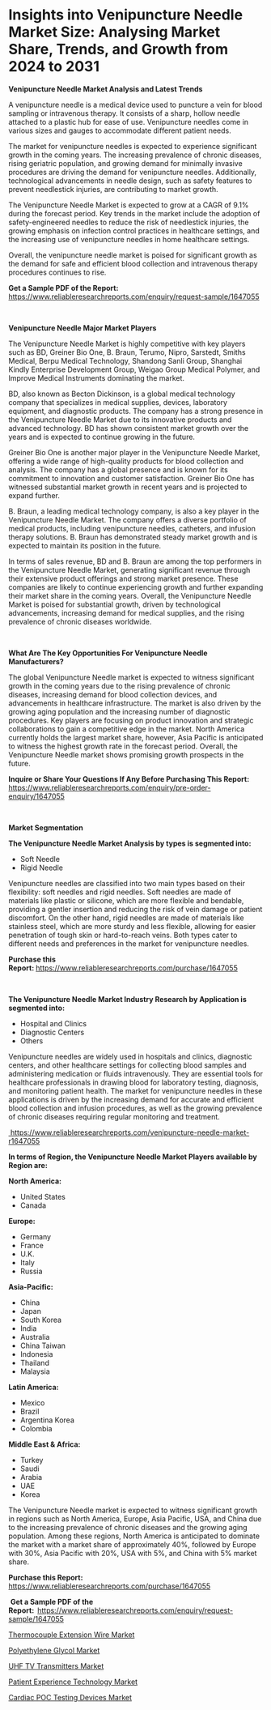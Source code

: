 <p><h1>Insights into Venipuncture Needle Market Size: Analysing Market Share, Trends, and Growth from 2024 to 2031</h1></p><p><strong>Venipuncture Needle Market Analysis and Latest Trends</strong></p>
<p><p>A venipuncture needle is a medical device used to puncture a vein for blood sampling or intravenous therapy. It consists of a sharp, hollow needle attached to a plastic hub for ease of use. Venipuncture needles come in various sizes and gauges to accommodate different patient needs.</p><p>The market for venipuncture needles is expected to experience significant growth in the coming years. The increasing prevalence of chronic diseases, rising geriatric population, and growing demand for minimally invasive procedures are driving the demand for venipuncture needles. Additionally, technological advancements in needle design, such as safety features to prevent needlestick injuries, are contributing to market growth.</p><p>The Venipuncture Needle Market is expected to grow at a CAGR of 9.1% during the forecast period. Key trends in the market include the adoption of safety-engineered needles to reduce the risk of needlestick injuries, the growing emphasis on infection control practices in healthcare settings, and the increasing use of venipuncture needles in home healthcare settings.</p><p>Overall, the venipuncture needle market is poised for significant growth as the demand for safe and efficient blood collection and intravenous therapy procedures continues to rise.</p></p>
<p><strong>Get a Sample PDF of the Report:&nbsp;</strong> <a href="https://www.reliableresearchreports.com/enquiry/request-sample/1647055">https://www.reliableresearchreports.com/enquiry/request-sample/1647055</a></p>
<p>&nbsp;</p>
<p><strong>Venipuncture Needle Major Market Players</strong></p>
<p><p>The Venipuncture Needle Market is highly competitive with key players such as BD, Greiner Bio One, B. Braun, Terumo, Nipro, Sarstedt, Smiths Medical, Berpu Medical Technology, Shandong Sanli Group, Shanghai Kindly Enterprise Development Group, Weigao Group Medical Polymer, and Improve Medical Instruments dominating the market.</p><p>BD, also known as Becton Dickinson, is a global medical technology company that specializes in medical supplies, devices, laboratory equipment, and diagnostic products. The company has a strong presence in the Venipuncture Needle Market due to its innovative products and advanced technology. BD has shown consistent market growth over the years and is expected to continue growing in the future.</p><p>Greiner Bio One is another major player in the Venipuncture Needle Market, offering a wide range of high-quality products for blood collection and analysis. The company has a global presence and is known for its commitment to innovation and customer satisfaction. Greiner Bio One has witnessed substantial market growth in recent years and is projected to expand further.</p><p>B. Braun, a leading medical technology company, is also a key player in the Venipuncture Needle Market. The company offers a diverse portfolio of medical products, including venipuncture needles, catheters, and infusion therapy solutions. B. Braun has demonstrated steady market growth and is expected to maintain its position in the future.</p><p>In terms of sales revenue, BD and B. Braun are among the top performers in the Venipuncture Needle Market, generating significant revenue through their extensive product offerings and strong market presence. These companies are likely to continue experiencing growth and further expanding their market share in the coming years. Overall, the Venipuncture Needle Market is poised for substantial growth, driven by technological advancements, increasing demand for medical supplies, and the rising prevalence of chronic diseases worldwide.</p></p>
<p>&nbsp;</p>
<p><strong>What Are The Key Opportunities For Venipuncture Needle Manufacturers?</strong></p>
<p><p>The global Venipuncture Needle market is expected to witness significant growth in the coming years due to the rising prevalence of chronic diseases, increasing demand for blood collection devices, and advancements in healthcare infrastructure. The market is also driven by the growing aging population and the increasing number of diagnostic procedures. Key players are focusing on product innovation and strategic collaborations to gain a competitive edge in the market. North America currently holds the largest market share, however, Asia Pacific is anticipated to witness the highest growth rate in the forecast period. Overall, the Venipuncture Needle market shows promising growth prospects in the future.</p></p>
<p><strong>Inquire or Share Your Questions If Any Before Purchasing This Report:</strong> <a href="https://www.reliableresearchreports.com/enquiry/pre-order-enquiry/1647055">https://www.reliableresearchreports.com/enquiry/pre-order-enquiry/1647055</a></p>
<p>&nbsp;</p>
<p><strong>Market Segmentation</strong></p>
<p><strong>The Venipuncture Needle Market Analysis by types is segmented into:</strong></p>
<p><ul><li>Soft Needle</li><li>Rigid Needle</li></ul></p>
<p><p>Venipuncture needles are classified into two main types based on their flexibility: soft needles and rigid needles. Soft needles are made of materials like plastic or silicone, which are more flexible and bendable, providing a gentler insertion and reducing the risk of vein damage or patient discomfort. On the other hand, rigid needles are made of materials like stainless steel, which are more sturdy and less flexible, allowing for easier penetration of tough skin or hard-to-reach veins. Both types cater to different needs and preferences in the market for venipuncture needles.</p></p>
<p><strong>Purchase this Report:&nbsp;</strong><a href="https://www.reliableresearchreports.com/purchase/1647055">https://www.reliableresearchreports.com/purchase/1647055</a></p>
<p>&nbsp;</p>
<p><strong>The Venipuncture Needle Market Industry Research by Application is segmented into:</strong></p>
<p><ul><li>Hospital and Clinics</li><li>Diagnostic Centers</li><li>Others</li></ul></p>
<p><p>Venipuncture needles are widely used in hospitals and clinics, diagnostic centers, and other healthcare settings for collecting blood samples and administering medication or fluids intravenously. They are essential tools for healthcare professionals in drawing blood for laboratory testing, diagnosis, and monitoring patient health. The market for venipuncture needles in these applications is driven by the increasing demand for accurate and efficient blood collection and infusion procedures, as well as the growing prevalence of chronic diseases requiring regular monitoring and treatment.</p></p>
<p><a href="https://www.reliableresearchreports.com/venipuncture-needle-market-r1647055">&nbsp;https://www.reliableresearchreports.com/venipuncture-needle-market-r1647055</a></p>
<p><strong>In terms of Region, the Venipuncture Needle Market Players available by Region are:</strong></p>
<p>
    <p> <strong> North America: </strong>
        <ul>
            <li>United States</li>
            <li>Canada</li>
        </ul>
        </p> 
    <p> <strong> Europe: </strong>
        <ul>
            <li>Germany</li>
            <li>France</li>
            <li>U.K.</li>
            <li>Italy</li>
            <li>Russia</li>
        </ul>
        </p> 
    <p> <strong> Asia-Pacific: </strong>
        <ul>
            <li>China</li>
            <li>Japan</li>
            <li>South Korea</li>
            <li>India</li>
            <li>Australia</li>
            <li>China Taiwan</li>
            <li>Indonesia</li>
            <li>Thailand</li>
            <li>Malaysia</li>
        </ul>
        </p> 
    <p> <strong> Latin America: </strong>
        <ul>
            <li>Mexico</li>
            <li>Brazil</li>
            <li>Argentina Korea</li>
            <li>Colombia</li>
        </ul>
        </p> 
    <p> <strong> Middle East & Africa: </strong>
        <ul>
            <li>Turkey</li>
            <li>Saudi</li>
            <li>Arabia</li>
            <li>UAE</li>
            <li>Korea</li>
        </ul>
    </p>
    </p>
<p><p>The Venipuncture Needle market is expected to witness significant growth in regions such as North America, Europe, Asia Pacific, USA, and China due to the increasing prevalence of chronic diseases and the growing aging population. Among these regions, North America is anticipated to dominate the market with a market share of approximately 40%, followed by Europe with 30%, Asia Pacific with 20%, USA with 5%, and China with 5% market share.</p></p>
<p><strong>Purchase this Report: </strong><a href="https://www.reliableresearchreports.com/purchase/1647055">https://www.reliableresearchreports.com/purchase/1647055</a></p>
<p>&nbsp;<strong>Get a Sample PDF of the Report:&nbsp;&nbsp;</strong><a href="https://www.reliableresearchreports.com/enquiry/request-sample/1647055">https://www.reliableresearchreports.com/enquiry/request-sample/1647055</a></p>
<p><strong></strong></p>
<p><p><a href="https://medium.com/@patriciahanson2013/thermocouple-extension-wire-market-market-segmentation-geographical-regions-and-market-forcast-9ad33b4d0f9d">Thermocouple Extension Wire Market</a></p><p><a href="https://www.linkedin.com/pulse/polyethylene-glycol-market-forecast-global-trends-analysis-from-nusle?trackingId=kTBkkbQuTeOe3qnfPTckRA%3D%3D">Polyethylene Glycol Market</a></p><p><a href="https://medium.com/@amanda.hamilton54645/uhf-tv-transmitters-market-report-by-product-type-low-power-tv-transmitters-medium-power-tv-e246e6c269f4">UHF TV Transmitters Market</a></p><p><a href="https://github.com/brendafegmorris532/Market-Research-Report-List-2/blob/main/patient-experience-technology-market.md">Patient Experience Technology Market</a></p><p><a href="https://github.com/angelajermaine/Market-Research-Report-List-4/blob/main/cardiac-poc-testing-devices-market.md">Cardiac POC Testing Devices Market</a></p></p>